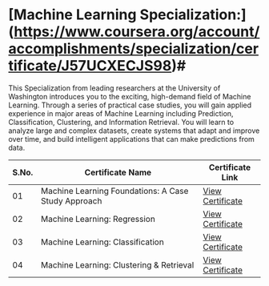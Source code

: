 # [Machine Learning Specialization:] (https://www.coursera.org/account/accomplishments/specialization/certificate/J57UCXECJS98)#
This Specialization from leading researchers at the University of Washington introduces you to the exciting, high-demand field of Machine Learning. Through a series of practical case studies, you will gain applied experience in major areas of Machine Learning including Prediction, Classification, Clustering, and Information Retrieval. You will learn to analyze large and complex datasets, create systems that adapt and improve over time, and build intelligent applications that can make predictions from data.

S.No. | Certificate Name | Certificate Link
--- | --- | ---
01 | Machine Learning Foundations: A Case Study Approach | [View Certificate](https://www.coursera.org/account/accomplishments/certificate/UZC363D54FHH)
02 | Machine Learning: Regression | [View Certificate](https://www.coursera.org/account/accomplishments/certificate/9R3B5XNQ95ZA)
03 | Machine Learning: Classification | [View Certificate](https://www.coursera.org/account/accomplishments/certificate/YWDBKD6GMBD2)
04 | Machine Learning: Clustering & Retrieval | [View Certificate](https://www.coursera.org/account/accomplishments/certificate/8HJNTE234LKR)
